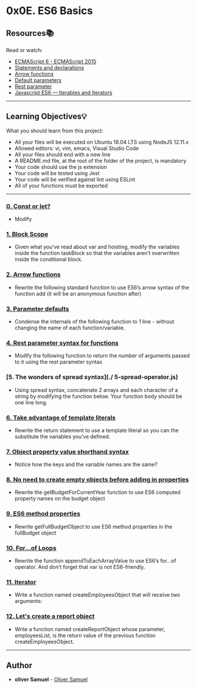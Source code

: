 # 0x0E. ES6 Basics

## Resources:books:
Read or watch:
* [ECMAScript 6 - ECMAScript 2015](https://intranet.hbtn.io/rltoken/xb8-jbZtHwJDYX6RDOBM5w)
* [Statements and declarations](https://intranet.hbtn.io/rltoken/AtYvlcC9-tnRj7sonlSSpA)
* [Arrow functions](https://intranet.hbtn.io/rltoken/MwaeOv5xOAFSVZgKy99JfA)
* [Default parameters](https://intranet.hbtn.io/rltoken/UMDDlt1fHOd_rf-eaL9CdA)
* [Rest parameter](https://intranet.hbtn.io/rltoken/saAaBn7WnBT2w-5bGp-BJQ)
* [Javascript ES6 — Iterables and Iterators](https://intranet.hbtn.io/rltoken/Yb9TrRjvROhVmKkAz5jfgg)

---
## Learning Objectives:bulb:
What you should learn from this project:

* All your files will be executed on Ubuntu 18.04 LTS using NodeJS 12.11.x
* Allowed editors: vi, vim, emacs, Visual Studio Code
* All your files should end with a new line
* A README.md file, at the root of the folder of the project, is mandatory
* Your code should use the js extension
* Your code will be tested using Jest
* Your code will be verified against lint using ESLint
* All of your functions must be exported

---

### [0. Const or let?](./0-constants.js)
* Modify


### [1. Block Scope](./1-block-scoped.js)
* Given what you’ve read about var and hoisting, modify the variables inside the function taskBlock so that the variables aren’t overwritten inside the conditional block.


### [2. Arrow functions](./2-arrow.js)
* Rewrite the following standard function to use ES6’s arrow syntax of the function add (it will be an anonymous function after)


### [3. Parameter defaults](./3-default-parameter.js)
* Condense the internals of the following function to 1 line - without changing the name of each function/variable. 


### [4. Rest parameter syntax for functions](./4-rest-parameter.js)
* Modify the following function to return the number of arguments passed to it using the rest parameter syntax


### [5. The wonders of spread syntax](./ 5-spread-operator.js)
* Using spread syntax, concatenate 2 arrays and each character of a string by modifying the function below. Your function body should be one line long.


### [6. Take advantage of template literals](./6-string-interpolation.js)
* Rewrite the return statement to use a template literal so you can the substitute the variables you’ve defined.


### [7. Object property value shorthand syntax](./7-getBudgetObject.js)
* Notice how the keys and the variable names are the same?


### [8. No need to create empty objects before adding in properties](./8-getBudgetCurrentYear.js)
* Rewrite the getBudgetForCurrentYear function to use ES6 computed property names on the budget object


### [9. ES6 method properties](./9-getFullBudget.js)
* Rewrite getFullBudgetObject to use ES6 method properties in the fullBudget object


### [10. For...of Loops](./10-loops.js)
* Rewrite the function appendToEachArrayValue to use ES6’s for...of operator. And don’t forget that var is not ES6-friendly.


### [11. Iterator](./11-createEmployeesObject.js)
* Write a function named createEmployeesObject that will receive two arguments:


### [12. Let's create a report object](./12-createReportObject.js)
* Write a function named createReportObject whose parameter, employeesList, is the return value of the previous function createEmployeesObject.

---

## Author
* **oliver Samuel** - [Oliver Samuel](https://github.com/tecnophille)
